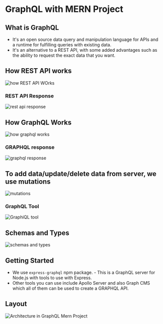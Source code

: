 # GraphQL with MERN Project

## What is GraphQL

- It's an open source data query and manipulation language for APIs and a runtime for fulfilling queries with existing data.
- It's an alternative to a REST API, with some added advantages such as the ability to request the exact data that you want.

## How REST API works

![how REST API WOrks](https://user-images.githubusercontent.com/59168713/208562743-f01e9151-d1c6-4303-a156-b0bf7fccfae8.png)

### REST API Response

![rest api response](https://user-images.githubusercontent.com/59168713/208562780-33b374b2-ddb3-45d8-85e3-9852cae6ac6f.png)

## How GraphQL Works

![how graphql works](https://user-images.githubusercontent.com/59168713/208562846-c2c0f7b1-0592-4073-b66d-af2a577d8ecc.png)

### GRAPHQL response

![graphql response](https://user-images.githubusercontent.com/59168713/208562876-f36a7019-5610-46e1-80f4-6be506815c14.png)

## To add data/update/delete data from server, we use mutations

![mutations](https://user-images.githubusercontent.com/59168713/208563979-64cd83e3-f633-4360-a269-f05d353ec902.png)

### GraphQL Tool

![GraphiQL tool](https://user-images.githubusercontent.com/59168713/208564063-4082c259-9cac-40a3-9a3f-a2c427fedda3.png)

## Schemas and Types

![schemas and types](https://user-images.githubusercontent.com/59168713/208564113-2c032ae3-f31c-4144-8245-5aff5b4b9225.png)

## Getting Started

- We use `express-graphql` npm package. - This is a GraphQL server for Node.js with tools to use with Express.
- Other tools you can use include Apollo Server and also Graph CMS which all of them can be used to create a GRAPHQL API.

## Layout

![Architecture in GraphQL Mern Project](https://user-images.githubusercontent.com/59168713/208564147-720e44c6-9daa-4d5a-8f4f-1b9b53a870ad.png)











